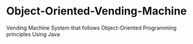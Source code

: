 # Object-Oriented-Vending-Machine
Vending Machine System that follows Object-Oriented Programming principles
Using Java
